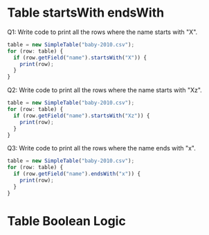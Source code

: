 # Table startsWith endsWith

Q1: Write code to print all the rows where the name starts with "X".

```javascript
table = new SimpleTable("baby-2010.csv");
for (row: table) {
  if (row.getField("name").startsWith("X")) {
    print(row);
  }
}
```

Q2: Write code to print all the rows where the name starts with "Xz".

```javascript
table = new SimpleTable("baby-2010.csv");
for (row: table) {
  if (row.getField("name").startsWith("Xz")) {
    print(row);
  }
}
```

Q3: Write code to print all the rows where the name ends with "x".

```javascript
table = new SimpleTable("baby-2010.csv");
for (row: table) {
  if (row.getField("name").endsWith("x")) {
    print(row);
  }
}
```

# Table Boolean Logic



